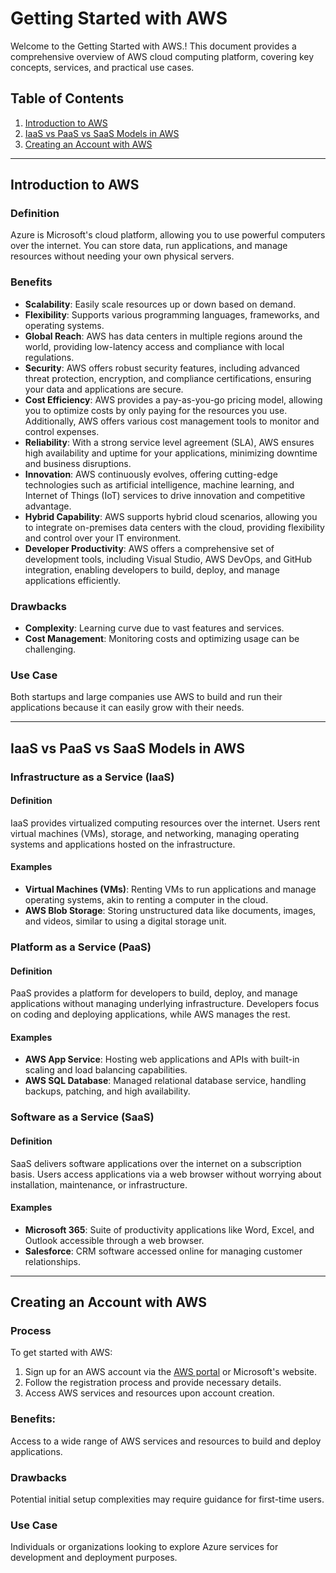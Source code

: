 # Getting Started with AWS

Welcome to the Getting Started with AWS.!
This document provides a comprehensive overview of AWS cloud computing platform, covering key concepts, services, and practical use cases.

## Table of Contents

1. [Introduction to AWS](#introduction-to-AWS)
2. [IaaS vs PaaS vs SaaS Models in AWS](#iaas-vs-paas-vs-saas-models-in-AWS)
3. [Creating an Account with AWS](#creating-an-account-with-AWS)

---

## Introduction to AWS

### Definition

Azure is Microsoft's cloud platform, allowing you to use powerful computers over the internet. You can store data, run applications, and manage resources without needing your own physical servers.

### Benefits

- **Scalability**: Easily scale resources up or down based on demand.
- **Flexibility**: Supports various programming languages, frameworks, and operating systems.
- **Global Reach**: AWS has data centers in multiple regions around the world, providing low-latency access and compliance with local regulations.
- **Security**: AWS offers robust security features, including advanced threat protection, encryption, and compliance certifications, ensuring your data and applications are secure.
- **Cost Efficiency**: AWS provides a pay-as-you-go pricing model, allowing you to optimize costs by only paying for the resources you use. Additionally, AWS offers various cost management tools to monitor and control expenses.
- **Reliability**: With a strong service level agreement (SLA), AWS ensures high availability and uptime for your applications, minimizing downtime and business disruptions.
- **Innovation**: AWS continuously evolves, offering cutting-edge technologies such as artificial intelligence, machine learning, and Internet of Things (IoT) services to drive innovation and competitive advantage.
- **Hybrid Capability**: AWS supports hybrid cloud scenarios, allowing you to integrate on-premises data centers with the cloud, providing flexibility and control over your IT environment.
- **Developer Productivity**: AWS offers a comprehensive set of development tools, including Visual Studio, AWS DevOps, and GitHub integration, enabling developers to build, deploy, and manage applications efficiently.

### Drawbacks

- **Complexity**: Learning curve due to vast features and services.
- **Cost Management**: Monitoring costs and optimizing usage can be challenging.

### Use Case

Both startups and large companies use AWS to build and run their applications because it can easily grow with their needs.

---

## IaaS vs PaaS vs SaaS Models in AWS

### Infrastructure as a Service (IaaS)

#### Definition

IaaS provides virtualized computing resources over the internet. Users rent virtual machines (VMs), storage, and networking, managing operating systems and applications hosted on the infrastructure.

#### Examples

- **Virtual Machines (VMs)**: Renting VMs to run applications and manage operating systems, akin to renting a computer in the cloud.
- **AWS Blob Storage**: Storing unstructured data like documents, images, and videos, similar to using a digital storage unit.

### Platform as a Service (PaaS)

#### Definition

PaaS provides a platform for developers to build, deploy, and manage applications without managing underlying infrastructure. Developers focus on coding and deploying applications, while AWS manages the rest.

#### Examples

- **AWS App Service**: Hosting web applications and APIs with built-in scaling and load balancing capabilities.
- **AWS SQL Database**: Managed relational database service, handling backups, patching, and high availability.

### Software as a Service (SaaS)

#### Definition

SaaS delivers software applications over the internet on a subscription basis. Users access applications via a web browser without worrying about installation, maintenance, or infrastructure.

#### Examples

- **Microsoft 365**: Suite of productivity applications like Word, Excel, and Outlook accessible through a web browser.
- **Salesforce**: CRM software accessed online for managing customer relationships.

---

## Creating an Account with AWS

### Process

To get started with AWS:

1. Sign up for an AWS account via the [AWS portal](https://portal.AWS.com) or Microsoft's website.
2. Follow the registration process and provide necessary details.
3. Access AWS services and resources upon account creation.

### Benefits: 
Access to a wide range of AWS services and resources to build and deploy applications.

### Drawbacks
Potential initial setup complexities may require guidance for first-time users.

### Use Case
Individuals or organizations looking to explore Azure services for development and deployment purposes.



